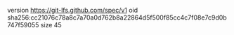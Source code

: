version https://git-lfs.github.com/spec/v1
oid sha256:cc21076c78a8c7a70a0d762b8a22864d5f500f85cc4c7f08e7c9d0b747f59055
size 45
